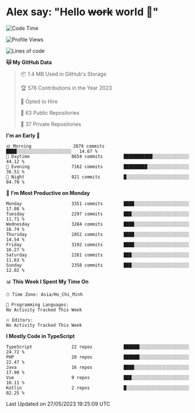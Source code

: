 # Alex say: "Hello ~~work~~ world 🐾"

<!--START_SECTION:waka-->
![Code Time](http://img.shields.io/badge/Code%20Time-839%20hrs%205%20mins-blue)

![Profile Views](http://img.shields.io/badge/Profile%20Views-1-blue)

![Lines of code](https://img.shields.io/badge/From%20Hello%20World%20I%27ve%20Written-41.0%20million%20lines%20of%20code-blue)

**🐱 My GitHub Data** 

> 📦 1.4 MB Used in GitHub's Storage 
 > 
> 🏆 576 Contributions in the Year 2023
 > 
> 💼 Opted to Hire
 > 
> 📜 63 Public Repositories 
 > 
> 🔑 37 Private Repositories 
 > 
**I'm an Early 🐤** 

```text
🌞 Morning                2878 commits        ████░░░░░░░░░░░░░░░░░░░░░   14.67 % 
🌆 Daytime                8654 commits        ███████████░░░░░░░░░░░░░░   44.12 % 
🌃 Evening                7162 commits        █████████░░░░░░░░░░░░░░░░   36.51 % 
🌙 Night                  921 commits         █░░░░░░░░░░░░░░░░░░░░░░░░   04.70 % 
```
📅 **I'm Most Productive on Monday** 

```text
Monday                   3351 commits        ████░░░░░░░░░░░░░░░░░░░░░   17.08 % 
Tuesday                  2297 commits        ███░░░░░░░░░░░░░░░░░░░░░░   11.71 % 
Wednesday                3284 commits        ████░░░░░░░░░░░░░░░░░░░░░   16.74 % 
Thursday                 2852 commits        ████░░░░░░░░░░░░░░░░░░░░░   14.54 % 
Friday                   3192 commits        ████░░░░░░░░░░░░░░░░░░░░░   16.27 % 
Saturday                 2281 commits        ███░░░░░░░░░░░░░░░░░░░░░░   11.63 % 
Sunday                   2358 commits        ███░░░░░░░░░░░░░░░░░░░░░░   12.02 % 
```


📊 **This Week I Spent My Time On** 

```text
🕑︎ Time Zone: Asia/Ho_Chi_Minh

💬 Programming Languages: 
No Activity Tracked This Week

🔥 Editors: 
No Activity Tracked This Week
```

**I Mostly Code in TypeScript** 

```text
TypeScript               22 repos            ██████░░░░░░░░░░░░░░░░░░░   24.72 % 
PHP                      20 repos            ██████░░░░░░░░░░░░░░░░░░░   22.47 % 
Java                     16 repos            ████░░░░░░░░░░░░░░░░░░░░░   17.98 % 
Vue                      9 repos             ███░░░░░░░░░░░░░░░░░░░░░░   10.11 % 
Kotlin                   2 repos             █░░░░░░░░░░░░░░░░░░░░░░░░   02.25 % 
```




 Last Updated on 27/05/2023 19:25:09 UTC
<!--END_SECTION:waka-->
